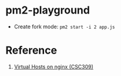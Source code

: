 # pm2-playground

- Create fork mode: `pm2 start -i 2 app.js`


# Reference

1. [Virtual Hosts on nginx (CSC309)](https://gist.github.com/soheilhy/8b94347ff8336d971ad0)
